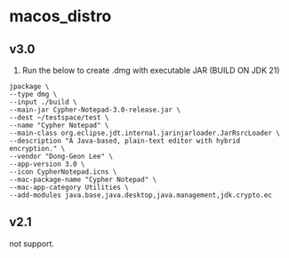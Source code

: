# macos_distro

## v3.0
1. Run the below to create .dmg with executable JAR (BUILD ON JDK 21)
```
jpackage \
--type dmg \
--input ./build \
--main-jar Cypher-Notepad-3.0-release.jar \
--dest ~/testspace/test \
--name "Cypher Notepad" \
--main-class org.eclipse.jdt.internal.jarinjarloader.JarRsrcLoader \
--description "A Java-based, plain-text editor with hybrid encryption." \
--vendor "Dong-Geon Lee" \
--app-version 3.0 \
--icon CypherNotepad.icns \
--mac-package-name "Cypher Notepad" \
--mac-app-category Utilities \
--add-modules java.base,java.desktop,java.management,jdk.crypto.ec
```

## v2.1

 not support.
